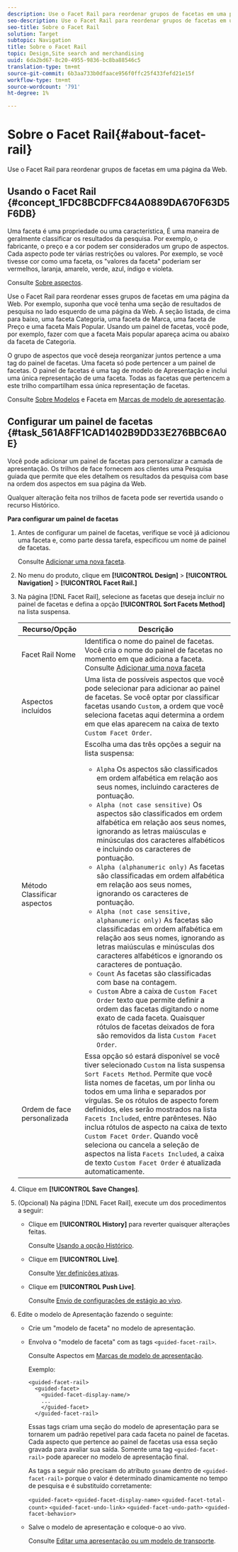 ```yaml
---
description: Use o Facet Rail para reordenar grupos de facetas em uma página da Web.
seo-description: Use o Facet Rail para reordenar grupos de facetas em uma página da Web.
seo-title: Sobre o Facet Rail
solution: Target
subtopic: Navigation
title: Sobre o Facet Rail
topic: Design,Site search and merchandising
uuid: 6da2bd67-8c20-4955-9836-bc8ba88546c5
translation-type: tm+mt
source-git-commit: 6b3aa733b0dfaace956f0ffc25f433fefd21e15f
workflow-type: tm+mt
source-wordcount: '791'
ht-degree: 1%

---
```



# Sobre o Facet Rail{#about-facet-rail}

Use o Facet Rail para reordenar grupos de facetas em uma página da Web.

## Usando o Facet Rail {#concept_1FDC8BCDFFC84A0889DA670F63D5F6DB}

Uma faceta é uma propriedade ou uma característica, É uma maneira de geralmente classificar os resultados da pesquisa. Por exemplo, o fabricante, o preço e a cor podem ser considerados um grupo de aspectos. Cada aspecto pode ter várias restrições ou valores. Por exemplo, se você tivesse cor como uma faceta, os &quot;valores da faceta&quot; poderiam ser vermelhos, laranja, amarelo, verde, azul, índigo e violeta.

Consulte [Sobre aspectos](../c-about-design-menu/c-about-facets.md#concept_FA912B3B41EE493DB2F492D188457FF5).

Use o Facet Rail para reordenar esses grupos de facetas em uma página da Web. Por exemplo, suponha que você tenha uma seção de resultados de pesquisa no lado esquerdo de uma página da Web. A seção listada, de cima para baixo, uma faceta Categoria, uma faceta de Marca, uma faceta de Preço e uma faceta Mais Popular. Usando um painel de facetas, você pode, por exemplo, fazer com que a faceta Mais popular apareça acima ou abaixo da faceta de Categoria.

O grupo de aspectos que você deseja reorganizar juntos pertence a uma tag do painel de facetas. Uma faceta só pode pertencer a um painel de facetas. O painel de facetas é uma tag de modelo de Apresentação e inclui uma única representação de uma faceta. Todas as facetas que pertencem a este trilho compartilham essa única representação de facetas.

Consulte [Sobre Modelos](../c-about-design-menu/c-about-templates.md#concept_06EB481B14864E18A8AE2BCD1D6EF0B5) e Faceta em [Marcas de modelo de apresentação](../c-appendices/c-templates.md#reference_F1BBF616BCEC4AD7B2548ECD3CA74C64).

## Configurar um painel de facetas {#task_561A8FF1CAD1402B9DD33E276BBC6A0E}

Você pode adicionar um painel de facetas para personalizar a camada de apresentação. Os trilhos de face fornecem aos clientes uma Pesquisa guiada que permite que eles detalhem os resultados da pesquisa com base na ordem dos aspectos em sua página da Web.

<!-- 

t_configuring_facet_rail.xml

-->

Qualquer alteração feita nos trilhos de faceta pode ser revertida usando o recurso Histórico.

**Para configurar um painel de facetas**

1. Antes de configurar um painel de facetas, verifique se você já adicionou uma faceta e, como parte dessa tarefa, especificou um nome de painel de facetas.

   Consulte [Adicionar uma nova faceta](../c-about-design-menu/c-about-facets.md#task_FC07BFFA62CA4B718D6CBF4F2855C89B).
1. No menu do produto, clique em **[!UICONTROL Design]** > **[!UICONTROL Navigation]** > **[!UICONTROL Facet Rail.]**
1. Na página [!DNL Facet Rail], selecione as facetas que deseja incluir no painel de facetas e defina a opção **[!UICONTROL Sort Facets Method]** na lista suspensa.

   <!-- 
   r_facet_rail_options.xml
   -->

   | Recurso/Opção | Descrição |
   |--- |--- |
   | Facet Rail Nome | Identifica o nome do painel de facetas.  Você cria o nome do painel de facetas no momento em que adiciona a faceta.  Consulte [Adicionar uma nova faceta](../c-about-design-menu/c-about-facets.md#task_FC07BFFA62CA4B718D6CBF4F2855C89B) |
   | Aspectos incluídos | Uma lista de possíveis aspectos que você pode selecionar para adicionar ao painel de facetas.  Se você optar por classificar facetas usando `Custom`, a ordem que você seleciona facetas aqui determina a ordem em que elas aparecem na caixa de texto `Custom Facet Order`. |
   | Método Classificar aspectos | Escolha uma das três opções a seguir na lista suspensa:<ul><li>`Alpha` Os aspectos são classificados em ordem alfabética em relação aos seus nomes, incluindo caracteres de pontuação.</li><li>`Alpha (not case sensitive)` Os aspectos são classificados em ordem alfabética em relação aos seus nomes, ignorando as letras maiúsculas e minúsculas dos caracteres alfabéticos e incluindo os caracteres de pontuação. </li><li>`Alpha (alphanumeric only)` As facetas são classificadas em ordem alfabética em relação aos seus nomes, ignorando os caracteres de pontuação. </li><li>`Alpha (not case sensitive, alphanumeric only)` As facetas são classificadas em ordem alfabética em relação aos seus nomes, ignorando as letras maiúsculas e minúsculas dos caracteres alfabéticos e ignorando os caracteres de pontuação. </li><li>`Count` As facetas são classificadas com base na contagem. </li><li>`Custom` Abre a caixa de  `Custom Facet Order` texto que permite definir a ordem das facetas digitando o nome exato de cada faceta. Quaisquer rótulos de facetas deixados de fora são removidos da lista `Custom Facet Order`.</li></ul> |
   | Ordem de face personalizada | Essa opção só estará disponível se você tiver selecionado `Custom` na lista suspensa `Sort Facets Method`.  Permite que você lista nomes de facetas, um por linha ou todos em uma linha e separados por vírgulas. Se os rótulos de aspecto forem definidos, eles serão mostrados na lista `Facets Included`, entre parênteses.  Não inclua rótulos de aspecto na caixa de texto `Custom Facet Order`.  Quando você seleciona ou cancela a seleção de aspectos na lista `Facets Included`, a caixa de texto `Custom Facet Order` é atualizada automaticamente. |

1. Clique em **[!UICONTROL Save Changes]**.
1. (Opcional) Na página [!DNL Facet Rail], execute um dos procedimentos a seguir:

   * Clique em **[!UICONTROL History]** para reverter quaisquer alterações feitas.

      Consulte [Usando a opção Histórico](../t-using-the-history-option.md#task_70DD3F87A67242BBBD2CB27156F43002).

   * Clique em **[!UICONTROL Live]**.

      Consulte [Ver definições ativas](../c-about-staging.md#task_401A0EBDB5DB4D4CA933CBA7BECDC10F).

   * Clique em **[!UICONTROL Push Live]**.

      Consulte [Envio de configurações de estágio ao vivo](../c-about-staging.md#task_44306783B4C0408AAA58B471DAF2D9A4).

1. Edite o modelo de Apresentação fazendo o seguinte:

   * Crie um &quot;modelo de faceta&quot; no modelo de apresentação.
   * Envolva o &quot;modelo de faceta&quot; com as tags `<guided-facet-rail>`.

      Consulte Aspectos em [Marcas de modelo de apresentação](../c-appendices/c-templates.md#reference_F1BBF616BCEC4AD7B2548ECD3CA74C64).

      Exemplo:

      ```
      <guided-facet-rail>
        <guided-facet>
          <guided-facet-display-name/>
          ...
          </guided-facet>
        </guided-facet-rail>
      ```

      Essas tags criam uma seção do modelo de apresentação para se tornarem um padrão repetível para cada faceta no painel de facetas. Cada aspecto que pertence ao painel de facetas usa essa seção gravada para avaliar sua saída. Somente uma tag `<guided-facet-rail>` pode aparecer no modelo de apresentação final.

      As tags a seguir não precisam do atributo `gsname` dentro de `<guided-facet-rail>` porque o valor é determinado dinamicamente no tempo de pesquisa e é substituído corretamente:

      `<guided-facet>`
      `<guided-facet-display-name>`
      `<guided-facet-total-count>`
      `<guided-facet-undo-link>`
      `<guided-facet-undo-path>`
      `<guided-facet-behavior>`

   * Salve o modelo de apresentação e coloque-o ao vivo.

      Consulte [Editar uma apresentação ou um modelo de transporte](../c-about-design-menu/c-about-templates.md#task_800E0E2265C34C028C92FEB5A1243EC3).
